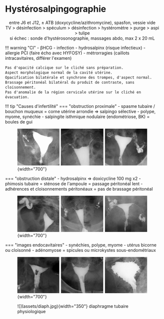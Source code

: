# Hystérosalpingographie

<p style="text-align: center">entre J6 et J12, ± ATB (doxycycline/azithromycine), spasfon, vessie vide</br>TV > désinfection > spéculum > désinfection > hystéromètre > purge > aspi > tulipe</br>si échec : sonde d'hystérosonographie, massages abdo, max 2 x 20 mL</p>

!!! warning "CI"
    - βHCG
    - infection
    - hydrosalpinx (risque infectieux)
    - allergie PCI (faire écho avec HYFOSY)
    - métrorragies (caillots intracavitaires, différer l'examen)

```
Pas d'opacité calcique sur le cliché sans préparation.
Aspect morphologique normal de la cavité utérine.
Opacification bilatérale et synchrone des trompes, d'aspect normal.
Brassage péritonéal bilatéral du produit de contraste, sans cloisonnement.
Pas d'anomalie de la région cervicale utérine sur le cliché en évacuation.
```

!!! tip "Causes d'infertilité"
    === "obstruction proximale"
        - spasme tubaire / bouchon muqueux = corne utérine arrondie => salpingo sélective
        - polype, myome, synéchie
        - salpingite isthmique nodulaire (endométriose, BK) = boules de gui
        <figure markdown="span">
            ![](assets/prox.jpg){width="700"}
        </figure>
    === "obstruction distale"
        - hydrosalpinx => doxicycline 100 mg x2
        - phimosis tubaire = sténose de l'ampoule = passage péritonéal lent
        - adhérences et cloisonnements péritonéaux = pas de brassage péritonéal
        <figure markdown="span">
            ![](assets/distal.jpg){width="700"}
        </figure>
    === "images endocavitaires"
        - synéchies, polype, myome
        - utérus bicorne ou cloisonné
        - adénomyose = spicules ou microkystes sous-endométriaux
        <figure markdown="span">
            ![](assets/cavite.jpg){width="700"}
        </figure>

<figure markdown="span">
    ![](assets/diaph.jpg){width="350"}
    diaphragme tubaire physiologique
</figure>

